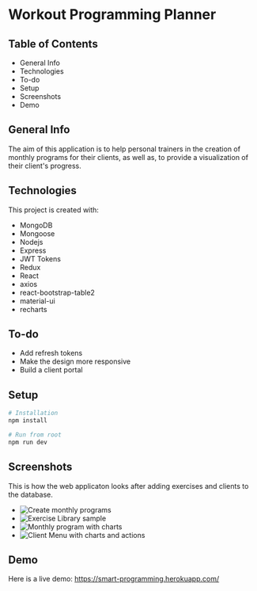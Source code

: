 # Workout Programming Planner

## Table of Contents
* General Info
* Technologies
* To-do
* Setup
* Screenshots
* Demo

## General Info
The aim of this application is to help personal trainers in the creation of monthly programs for their clients, as well as, to provide a visualization of their client's progress.

## Technologies
This project is created with:
* MongoDB
* Mongoose
* Nodejs
* Express
* JWT Tokens
* Redux
* React
* axios
* react-bootstrap-table2
* material-ui
* recharts

## To-do
* Add refresh tokens
* Make the design more responsive
* Build a client portal

## Setup
```bash
# Installation
npm install

# Run from root
npm run dev

```
## Screenshots
This is how the web applicaton looks after adding exercises and clients to the database.

* ![Create monthly programs](https://i.imgur.com/iIvXpxL.png)
* ![Exercise Library sample](https://imgur.com/L1oAqx8.png)
* ![Monthly program with charts](https://imgur.com/bfJ22wB.png)
* ![Client Menu with charts and actions](https://imgur.com/3SCL7aE.png)

## Demo
Here is a live demo:
https://smart-programming.herokuapp.com/


